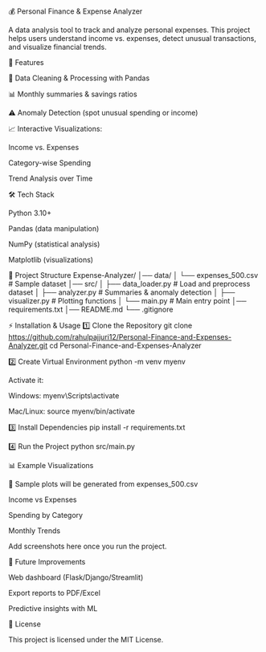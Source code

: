 💰 Personal Finance & Expense Analyzer




A data analysis tool to track and analyze personal expenses.
This project helps users understand income vs. expenses, detect unusual transactions, and visualize financial trends.

🚀 Features

📂 Data Cleaning & Processing with Pandas

📊 Monthly summaries & savings ratios

⚠️ Anomaly Detection (spot unusual spending or income)

📈 Interactive Visualizations:

Income vs. Expenses

Category-wise Spending

Trend Analysis over Time

🛠️ Tech Stack

Python 3.10+

Pandas (data manipulation)

NumPy (statistical analysis)

Matplotlib (visualizations)

📂 Project Structure
Expense-Analyzer/
│── data/
│   └── expenses_500.csv          # Sample dataset
│── src/
│   ├── data_loader.py            # Load and preprocess dataset
│   ├── analyzer.py               # Summaries & anomaly detection
│   ├── visualizer.py             # Plotting functions
│   └── main.py                   # Main entry point
│── requirements.txt
│── README.md
└── .gitignore

⚡ Installation & Usage
1️⃣ Clone the Repository
git clone https://github.com/rahulpajjuri12/Personal-Finance-and-Expenses-Analyzer.git
cd Personal-Finance-and-Expenses-Analyzer

2️⃣ Create Virtual Environment
python -m venv myenv


Activate it:

Windows: myenv\Scripts\activate

Mac/Linux: source myenv/bin/activate

3️⃣ Install Dependencies
pip install -r requirements.txt

4️⃣ Run the Project
python src/main.py

📊 Example Visualizations

📌 Sample plots will be generated from expenses_500.csv

Income vs Expenses

Spending by Category

Monthly Trends

Add screenshots here once you run the project.

📌 Future Improvements

Web dashboard (Flask/Django/Streamlit)

Export reports to PDF/Excel

Predictive insights with ML

📜 License

This project is licensed under the MIT License.
